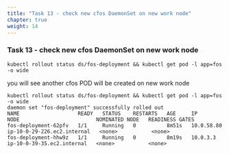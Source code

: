 ```yaml
---
title: "Task 13 - check new cfos DaemonSet on new work node"
chapter: true
weight: 14
---
```


### Task 13 - check new cfos DaemonSet on new work node

```
kubectl rollout status ds/fos-deployment && kubectl get pod -l app=fos -o wide
```

you will see another cfos POD will be created on new work node 

```
kubectl rollout status ds/fos-deployment && kubectl get pod -l app=fos -o wide
daemon set "fos-deployment" successfully rolled out
NAME                   READY   STATUS    RESTARTS   AGE     IP           NODE                         NOMINATED NODE   READINESS GATES
fos-deployment-62pfv   1/1     Running   0          8m51s   10.0.58.80   ip-10-0-29-226.ec2.internal   <none>           <none>
fos-deployment-hhw9z   1/1     Running   0          8m19s   10.0.3.3     ip-10-0-39-35.ec2.internal   <none>           <none>

```
